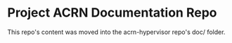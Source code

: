 # Project ACRN Documentation Repo

This repo's content was moved into the acrn-hypervisor repo's doc/ folder.
